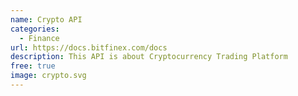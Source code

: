 ```yaml
---
name: Crypto API
categories:
  - Finance
url: https://docs.bitfinex.com/docs
description: This API is about Cryptocurrency Trading Platform
free: true
image: crypto.svg
---
```

